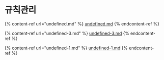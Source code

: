 # 규칙관리

{% content-ref url="undefined.md" %}
[undefined.md](undefined.md)
{% endcontent-ref %}

{% content-ref url="undefined-3.md" %}
[undefined-3.md](undefined-3.md)
{% endcontent-ref %}

{% content-ref url="undefined-1.md" %}
[undefined-1.md](undefined-1.md)
{% endcontent-ref %}

